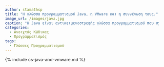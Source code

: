 ```yaml
---
author: stamathsp
title: "Η γλώσσα προγραμματισμού Java, η VMware και η συννένωση τους."
image_url: /images/java.jpg
caption: "Η Java είναι αντικειμενοστρεφής γλώσσα προγραμματισμού που σχεδιάστηκε από την εταιρεία πληροφορικής Sun Microsystems"
categories:
  - Ανοιχτός Κώδικας
  - Προγραμματισμός
tags:
  - Γλώσσες Προγραμματισμού
---
```


{% include cs-java-and-vmware.md %}
